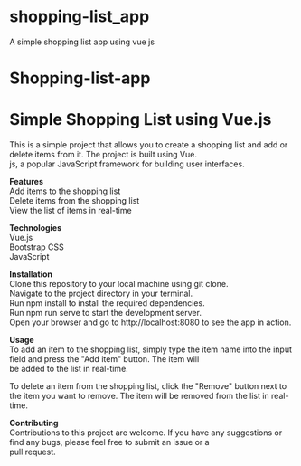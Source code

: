 # shopping-list_app
A simple shopping list app using vue js
# Shopping-list-app
# Simple Shopping List using Vue.js
This is a simple project that allows you to create a shopping list and add or delete items from it. The project is built using Vue.<br/>js, a popular JavaScript framework for building user interfaces.<br/>

<strong>Features</strong><br/>
Add items to the shopping list<br/>
Delete items from the shopping list<br/>
View the list of items in real-time<br/>

<strong>Technologies</strong><br/>
Vue.js<br/>
Bootstrap CSS<br/>
JavaScript<br/>

<strong>Installation</strong><br/>
Clone this repository to your local machine using git clone.<br/>
Navigate to the project directory in your terminal.<br/>
Run npm install to install the required dependencies.<br/>
Run npm run serve to start the development server.<br/>
Open your browser and go to http://localhost:8080 to see the app in action.<br/>

<strong>Usage</strong><br/>
To add an item to the shopping list, simply type the item name into the input field and press the "Add item" button. The item will<br/> be added to the list in real-time.<br/>

To delete an item from the shopping list, click the "Remove" button next to the item you want to remove. The item will be removed from the list in real-time.<br/>

<strong>Contributing</strong><br/>
Contributions to this project are welcome. If you have any suggestions or find any bugs, please feel free to submit an issue or a <br/>pull request.<br/>

